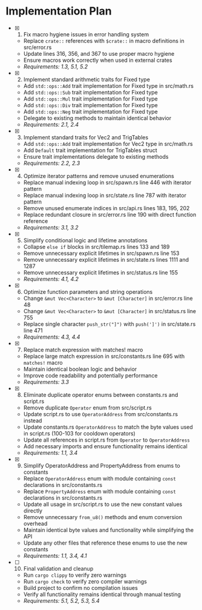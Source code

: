 # Implementation Plan

- [x] 1. Fix macro hygiene issues in error handling system

  - Replace `crate::` references with `$crate::` in macro definitions in src/error.rs
  - Update lines 316, 356, and 367 to use proper macro hygiene
  - Ensure macros work correctly when used in external crates
  - _Requirements: 1.3, 5.1, 5.2_

- [x] 2. Implement standard arithmetic traits for Fixed type

  - Add `std::ops::Add` trait implementation for Fixed type in src/math.rs
  - Add `std::ops::Sub` trait implementation for Fixed type
  - Add `std::ops::Mul` trait implementation for Fixed type
  - Add `std::ops::Div` trait implementation for Fixed type
  - Add `std::ops::Neg` trait implementation for Fixed type
  - Delegate to existing methods to maintain identical behavior
  - _Requirements: 2.1, 2.4_

- [x] 3. Implement standard traits for Vec2 and TrigTables

  - Add `std::ops::Add` trait implementation for Vec2 type in src/math.rs
  - Add `Default` trait implementation for TrigTables struct
  - Ensure trait implementations delegate to existing methods
  - _Requirements: 2.2, 2.3_

- [x] 4. Optimize iterator patterns and remove unused enumerations

  - Replace manual indexing loop in src/spawn.rs line 446 with iterator pattern
  - Replace manual indexing loop in src/state.rs line 787 with iterator pattern
  - Remove unused enumerate indices in src/api.rs lines 183, 195, 202
  - Replace redundant closure in src/error.rs line 190 with direct function reference
  - _Requirements: 3.1, 3.2_

- [x] 5. Simplify conditional logic and lifetime annotations

  - Collapse `else if` blocks in src/tilemap.rs lines 133 and 189
  - Remove unnecessary explicit lifetimes in src/spawn.rs line 153
  - Remove unnecessary explicit lifetimes in src/state.rs lines 1111 and 1287
  - Remove unnecessary explicit lifetimes in src/status.rs line 155
  - _Requirements: 4.1, 4.2_

- [x] 6. Optimize function parameters and string operations

  - Change `&mut Vec<Character>` to `&mut [Character]` in src/error.rs line 48
  - Change `&mut Vec<Character>` to `&mut [Character]` in src/status.rs line 755
  - Replace single character `push_str("]")` with `push(']')` in src/state.rs line 471
  - _Requirements: 4.3, 4.4_

- [x] 7. Replace match expression with matches! macro

  - Replace large match expression in src/constants.rs line 695 with `matches!` macro
  - Maintain identical boolean logic and behavior
  - Improve code readability and potentially performance
  - _Requirements: 3.3_

- [x] 8. Eliminate duplicate operator enums between constants.rs and script.rs

  - Remove duplicate `Operator` enum from src/script.rs
  - Update script.rs to use `OperatorAddress` from src/constants.rs instead
  - Update constants.rs `OperatorAddress` to match the byte values used in script.rs (100-103 for cooldown operators)
  - Update all references in script.rs from `Operator` to `OperatorAddress`
  - Add necessary imports and ensure functionality remains identical
  - _Requirements: 1.1, 3.4_

- [x] 9. Simplify OperatorAddress and PropertyAddress from enums to constants

  - Replace `OperatorAddress` enum with module containing `const` declarations in src/constants.rs
  - Replace `PropertyAddress` enum with module containing `const` declarations in src/constants.rs
  - Update all usage in src/script.rs to use the new constant values directly
  - Remove unnecessary `from_u8()` methods and enum conversion overhead
  - Maintain identical byte values and functionality while simplifying the API
  - Update any other files that reference these enums to use the new constants
  - _Requirements: 1.1, 3.4, 4.1_

- [ ] 10. Final validation and cleanup
  - Run `cargo clippy` to verify zero warnings
  - Run `cargo check` to verify zero compiler warnings
  - Build project to confirm no compilation issues
  - Verify all functionality remains identical through manual testing
  - _Requirements: 5.1, 5.2, 5.3, 5.4_

